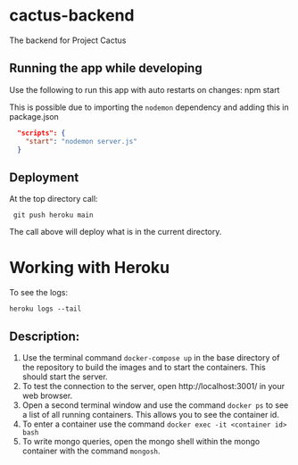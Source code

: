 # cactus-backend
The backend for Project Cactus

## Running the app while developing 

Use the following to run this app with auto restarts on changes:
    npm start

This is possible due to importing the `nodemon` dependency and adding this in package.json

```json
  "scripts": {
    "start": "nodemon server.js"
  }
```


## Deployment 

At the top directory call: 

     git push heroku main

The call above will deploy what is in the current directory.


# Working with Heroku
To see the logs: 

    heroku logs --tail 



## Description:
1. Use the terminal command `docker-compose up` in the base directory of the repository to build the images and to start the containers. This should start the server.
2. To test the connection to the server, open http://localhost:3001/ in your web browser.
3. Open a second terminal window and use the command `docker ps` to see a list of all running containers. This allows you to see the container id.
4. To enter a container use the command `docker exec -it <container id> bash`
5. To write mongo queries, open the mongo shell within the mongo container with the command `mongosh`.